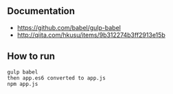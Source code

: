 ## Documentation
* https://github.com/babel/gulp-babel
* http://qiita.com/hkusu/items/9b312274b3ff2913e15b

## How to run
```
gulp babel
then app.es6 converted to app.js
npm app.js
```
